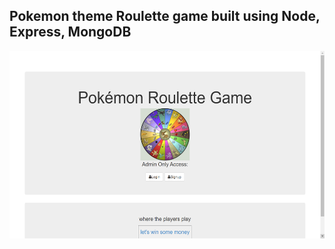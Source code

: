 ## Pokemon theme Roulette game built using Node, Express, MongoDB
<p align="center"><img src="public/img/pokiR.png" height=300px></p>
